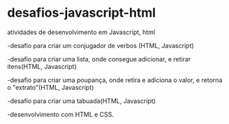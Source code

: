 # desafios-javascript-html

atividades de desenvolvimento em Javascript, html

-desafio para criar um conjugador de verbos (HTML, Javascript)

-desafio para criar uma lista, onde consegue adicionar, e retirar itens(HTML, Javascript)

-desafio para criar uma poupança, onde retira e adiciona o valor, e retorna o "extrato"(HTML, Javascript)

-desafio para criar uma tabuada(HTML, Javascript)

-desenvolvimento com HTML e CSS.
